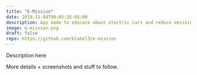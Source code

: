 ```yaml
---
title: "E-Mission"
date: 2018-11-04T00:05:35-05:00
description: App made to educate about electric cars and reduce emissions. Made for WHACK 2018, won best Clean Transportation Hack. 
image: e-mission.png
draft: false
repo: https://github.com/blabel3/e-mission
---
```


Description here

More details + screenshots and stuff to follow. 